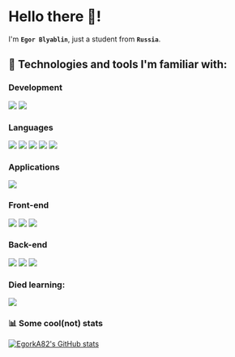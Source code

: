 # Hello there 👋!
I'm **`Egor Blyablin`**, just a student from **`Russia`**.<br>

## 🔧 Technologies and tools I'm familiar with:

### Development
<img src="https://img.shields.io/badge/OS-Windows%2011-08b0ec?logo=windows&logoColor=08b0ec&style=for-the-badge"/> <img src="https://img.shields.io/badge/Editor-VSCode-39a8f2?logo=visualstudiocode&logoColor=39a8f2&style=for-the-badge"/>

### Languages
<img src="https://img.shields.io/badge/Python-3776ab?logo=python&logoColor=white&style=for-the-badge"/> <img src="https://img.shields.io/badge/JavaScript-grey?logo=javascript&style=for-the-badge"/> <img src="https://img.shields.io/badge/C-A8B9CC?logo=c&logoColor=white&style=for-the-badge"/> <img src="https://img.shields.io/badge/C++-00599C?logo=c%2B%2B&logoColor=white&style=for-the-badge"/> <img src="https://img.shields.io/badge/Arduino-00979D?logo=arduino&logoColor=white&style=for-the-badge"/>

### Applications
<img src="https://img.shields.io/badge/Qt-41CD52?logo=qt&logoColor=white&style=for-the-badge"/> 

### Front-end
<img src="https://img.shields.io/badge/HTML-E34F26?logo=html5&logoColor=white&style=for-the-badge"/> <img src="https://img.shields.io/badge/CSS-1572B6?logo=css3&logoColor=white&style=for-the-badge"/> <img src="https://img.shields.io/badge/Sass-CC6699?logo=sass&logoColor=white&style=for-the-badge"/>

### Back-end
<img src="https://img.shields.io/badge/Django-44b78b?logo=django&style=for-the-badge"/> <img src="https://img.shields.io/badge/MySQL-4479a1?logo=mysql&logoColor=white&style=for-the-badge"/> <img src="https://img.shields.io/badge/SQLite-003B57?logo=sqlite&logoColor=white&style=for-the-badge"/>

### Died learning:
<img src="https://img.shields.io/badge/React-grey?logo=react&style=for-the-badge"/>

<br>

### 📊 Some cool(not) stats
[![EgorkA82's GitHub stats](https://github-readme-stats.vercel.app/api?username=EgorkA82&hide=contribs,prs&count_private=true&show_icons=true)](https://github.com/EgorkA82/github-readme-stats)
